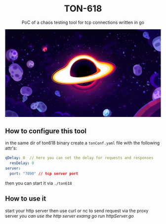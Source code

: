<h1 align="center">TON-618</h1>

<p align="center">
 PoC of a chaos testing tool for tcp connections written in go
</p>

<p align="center">
  <img src="./assets/tn.jpg" />
</p>

## How to configure this tool
in the same dir of ton618 binary create a ``tonConf.yaml`` file with the following attr's:

```yaml
qDelay: 0  // here you can set the delay for requests and responses
  resDelay: 0
server:
  port: "7090" // tcp server port
```
then you can start it via ``./ton618``

## How to use it

start your http server then use curl or nc to send request via the proxy server 
*you can use the http server examg go run httpServer.go*

